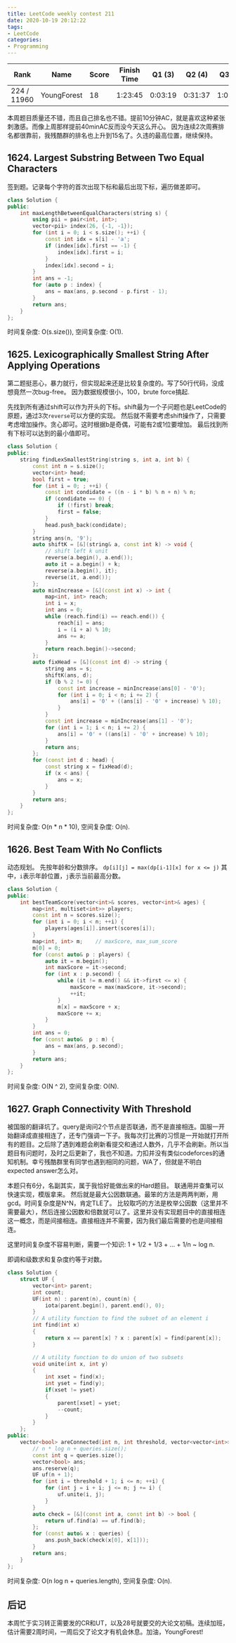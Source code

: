 ```yaml
---
title: LeetCode weekly contest 211
date: 2020-10-19 20:12:22
tags:
- LeetCode
categories:
- Programming
---
```


| Rank |	Name |	Score |	Finish Time | 	Q1 (3) |	Q2 (4) |	Q3 (5) |	Q4 (6)|
|--|--|--|--|--|--|--|--|
| 224 / 11960 | YoungForest | 18 | 1:23:45 | 0:03:19 | 0:31:37 | 1:00:04 | 1:18:45 1 |

本周题目质量还不错，而且自己排名也不错。提前10分钟AC，就是喜欢这种紧张刺激感。而像上周那样提前40minAC反而没今天这么开心。
因为连续2次周赛排名都很靠前，我残酷群的排名也上升到15名了。久违的最高位置，继续保持。

## 1624. Largest Substring Between Two Equal Characters

签到题。记录每个字符的首次出现下标和最后出现下标，遍历做差即可。

```cpp
class Solution {
public:
    int maxLengthBetweenEqualCharacters(string s) {
        using pii = pair<int, int>;
        vector<pii> index(26, {-1, -1});
        for (int i = 0; i < s.size(); ++i) {
            const int idx = s[i] - 'a';
            if (index[idx].first == -1) {
                index[idx].first = i;
            }
            index[idx].second = i;
        }
        int ans = -1;
        for (auto p : index) {
            ans = max(ans, p.second - p.first - 1);
        }
        return ans;
    }
};
```

时间复杂度: O(s.size()),
空间复杂度: O(1).

## 1625. Lexicographically Smallest String After Applying Operations

第二题挺恶心，暴力就行，但实现起来还是比较复杂度的。写了50行代码，没成想竟然一次bug-free。
因为数据规模很小，100，brute force搞起.

先找到所有通过shift可以作为开头的下标。shift最为一个子问题也是LeetCode的原题，通过3次`reverse`可以方便的实现。
然后就不需要考虑shift操作了，只需要考虑增加操作。贪心即可。这时根据b是奇偶，可能有2或1位要增加。
最后找到所有下标可以达到的最小值即可。


```cpp
class Solution {
public:
    string findLexSmallestString(string s, int a, int b) {
        const int n = s.size();
        vector<int> head;
        bool first = true;
        for (int i = 0; ; ++i) {
            const int condidate = ((n - i * b) % n + n) % n;
            if (condidate == 0) {
                if (!first) break;
                first = false;
            }
            head.push_back(condidate);
        }
        string ans(n, '9');
        auto shiftK = [&](string& a, const int k) -> void {
            // shift left k unit
            reverse(a.begin(), a.end());
            auto it = a.begin() + k;
            reverse(a.begin(), it);
            reverse(it, a.end());
        };
        auto minIncrease = [&](const int x) -> int {
            map<int, int> reach;
            int i = x;
            int ans = 0;
            while (reach.find(i) == reach.end()) {
                reach[i] = ans;
                i = (i + a) % 10;
                ans += a;
            }
            return reach.begin()->second;
        };
        auto fixHead = [&](const int d) -> string {
            string ans = s;
            shiftK(ans, d);
            if (b % 2 != 0) {
                const int increase = minIncrease(ans[0] - '0');
                for (int i = 0; i < n; i += 2) {
                    ans[i] = '0' + ((ans[i] - '0' + increase) % 10);
                }
            }
            const int increase = minIncrease(ans[1] - '0');
            for (int i = 1; i < n; i += 2) {
                ans[i] = '0' + ((ans[i] - '0' + increase) % 10);
            }
            return ans;
        };
        for (const int d : head) {
            const string x = fixHead(d);
            if (x < ans) {
                ans = x;
            }
        }
        return ans;
    }
};
```

时间复杂度: O(n * n * 10),
空间复杂度: O(n).

## 1626. Best Team With No Conflicts

动态规划。
先按年龄和分数排序。
`dp[i][j] = max(dp[i-1][x] for x <= j)`
其中，`i`表示年龄位置，`j`表示当前最高分数。

```cpp
class Solution {
public:
    int bestTeamScore(vector<int>& scores, vector<int>& ages) {
        map<int, multiset<int>> players;
        const int n = scores.size();
        for (int i = 0; i < n; ++i) {
            players[ages[i]].insert(scores[i]);
        }
        map<int, int> m;    // maxScore, max_sum_score
        m[0] = 0;
        for (const auto& p : players) {
            auto it = m.begin();
            int maxScore = it->second;
            for (int x : p.second) {
                while (it != m.end() && it->first <= x) {
                    maxScore = max(maxScore, it->second);
                    ++it;
                }
                m[x] = maxScore + x;
                maxScore += x;
            }
        }
        int ans = 0;
        for (const auto&  p : m) {
            ans = max(ans, p.second);
        }
        return ans;
    }
};
```

时间复杂度: O(N ^ 2),
空间复杂度: O(N).

## 1627. Graph Connectivity With Threshold

被国服的翻译坑了。query是询问2个节点是否联通，而不是直接相连。国服一开始翻译成直接相连了，还专门强调一下子。我每次打比赛的习惯是一开始就打开所有的题目。之后除了遇到难题会刷新看提交和通过人数外，几乎不会刷新。所以当题目有问题时，及时之后更新了，我也不知道。力扣并没有类似codeforces的通知机制。幸亏残酷群里有同学也遇到相同的问题，WA了，但就是不明白expected answer怎么对。

本题只有6分，名副其实，属于我恰好能做出来的Hard题目。
联通用并查集可以快速实现，模版拿来。
然后就是最大公因数联通。最笨的方法是两两判断，用gcd。时间复杂度是N^N，肯定TLE了。
比较取巧的方法是枚举公因数（这里并不需要最大），然后连接公因数和倍数就可以了。这里并没有实现题目中的直接相连这一概念，而是间接相连。直接相连并不需要，因为我们最后需要的也是间接相连。

这里时间复杂度不容易判断，需要一个知识:
1 + 1/2 + 1/3 + ... + 1/n ~ log n.

即调和级数求和复杂度约等于对数。

```cpp
class Solution {
    struct UF {
        vector<int> parent;
        int count;
        UF(int n) : parent(n), count(n) {
            iota(parent.begin(), parent.end(), 0);
        }
        // A utility function to find the subset of an element i  
        int find(int x)  
        {  
            return x == parent[x] ? x : parent[x] = find(parent[x]);
        }  

        // A utility function to do union of two subsets  
        void unite(int x, int y)  
        {  
            int xset = find(x);  
            int yset = find(y);  
            if(xset != yset) 
            {  
                parent[xset] = yset;
                --count;
            }  
        }    
    };
public:
    vector<bool> areConnected(int n, int threshold, vector<vector<int>>& queries) {
        // n * log n + queries.size();
        const int q = queries.size();
        vector<bool> ans;
        ans.reserve(q);
        UF uf(n + 1);
        for (int i = threshold + 1; i <= n; ++i) {
            for (int j = i + i; j <= n; j += i) {
                uf.unite(i, j);
            }
        }
        auto check = [&](const int a, const int b) -> bool {
            return uf.find(a) == uf.find(b);
        };
        for (const auto& x : queries) {
            ans.push_back(check(x[0], x[1]));
        }
        return ans;
    }
};
```

时间复杂度: O(n log n + queries.length),
空间复杂度: O(n).

## 后记

本周忙于实习转正需要发的CR和UT，以及28号就要交的大论文初稿。连续加班，估计需要2周时间，一周后交了论文才有机会休息。加油，YoungForest!